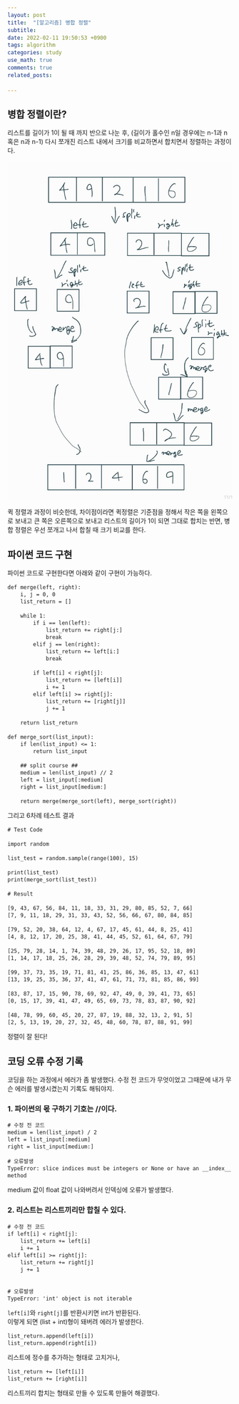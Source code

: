 ```yaml
---
layout: post
title:  "[알고리즘] 병합 정렬"
subtitle:
date: 2022-02-11 19:50:53 +0900
tags: algorithm
categories: study
use_math: true
comments: true
related_posts:

---
```


## 병합 정렬이란?<br/>

리스트를 길이가 1이 될 때 까지 반으로 나눈 후, (길이가 홀수인 n일 경우에는 n-1과 n 혹은 n과 n-1) 다시 쪼개진 리스트 내에서 크기를 비교하면서 합치면서 정렬하는 과정이다.<br/>

![병합정렬과정](https://github.com/WookeyKim95/WookeyKim95.github.io/blob/main/assets/img/study/algorithm/2022-02-11_merge_1.jpg?raw=true)

퀵 정렬과 과정이 비슷한데, 차이점이라면 퀵정렬은 기준점을 정해서 작은 쪽을 왼쪽으로 보내고 큰 쪽은 오른쪽으로 보내고 리스트의 길이가 1이 되면 그대로 합치는 반면, 병합 정렬은 우선 쪼개고 나서 합칠 때 크기 비교를 한다.<br/>

## 파이썬 코드 구현<br/>

파이썬 코드로 구현한다면 아래와 같이 구현이 가능하다.<br/>

```
def merge(left, right):
    i, j = 0, 0
    list_return = []
    
    while 1:
        if i == len(left):
            list_return += right[j:]
            break
        elif j == len(right):
            list_return += left[i:]
            break
        
        if left[i] < right[j]:
            list_return += [left[i]]
            i += 1
        elif left[i] >= right[j]:
            list_return += [right[j]]
            j += 1
            
    return list_return

def merge_sort(list_input):
    if len(list_input) <= 1:
        return list_input
    
    ## split course ##
    medium = len(list_input) // 2
    left = list_input[:medium]
    right = list_input[medium:]
    
    return merge(merge_sort(left), merge_sort(right))
```

그리고 6차례 테스트 결과
```
# Test Code

import random

list_test = random.sample(range(100), 15)

print(list_test)
print(merge_sort(list_test))

# Result

[9, 43, 67, 56, 84, 11, 18, 33, 31, 29, 80, 85, 52, 7, 66]
[7, 9, 11, 18, 29, 31, 33, 43, 52, 56, 66, 67, 80, 84, 85]

[79, 52, 20, 38, 64, 12, 4, 67, 17, 45, 61, 44, 8, 25, 41]
[4, 8, 12, 17, 20, 25, 38, 41, 44, 45, 52, 61, 64, 67, 79]

[25, 79, 28, 14, 1, 74, 39, 48, 29, 26, 17, 95, 52, 18, 89]
[1, 14, 17, 18, 25, 26, 28, 29, 39, 48, 52, 74, 79, 89, 95]

[99, 37, 73, 35, 19, 71, 81, 41, 25, 86, 36, 85, 13, 47, 61]
[13, 19, 25, 35, 36, 37, 41, 47, 61, 71, 73, 81, 85, 86, 99]

[83, 87, 17, 15, 90, 78, 69, 92, 47, 49, 0, 39, 41, 73, 65]
[0, 15, 17, 39, 41, 47, 49, 65, 69, 73, 78, 83, 87, 90, 92]

[48, 78, 99, 60, 45, 20, 27, 87, 19, 88, 32, 13, 2, 91, 5]
[2, 5, 13, 19, 20, 27, 32, 45, 48, 60, 78, 87, 88, 91, 99]
```

정렬이 잘 된다!<br/>


## 코딩 오류 수정 기록<br/>

코딩을 하는 과정에서 에러가 좀 발생했다. 수정 전 코드가 무엇이었고 그때문에 내가 무슨 에러를 발생시켰는지 기록도 해둬야지.<br/>

### 1. 파이썬의 몫 구하기 기호는 //이다. ###
```
# 수정 전 코드
medium = len(list_input) / 2
left = list_input[:medium]
right = list_input[medium:]

# 오류발생
TypeError: slice indices must be integers or None or have an __index__ method
```

medium 값이 float 값이 나와버려서 인덱싱에 오류가 발생했다.<br/>

### 2. 리스트는 리스트끼리만 합칠 수 있다. ###
```
# 수정 전 코드
if left[i] < right[j]:
    list_return += left[i]
    i += 1
elif left[i] >= right[j]:
    list_return += right[j]
    j += 1


# 오류발생
TypeError: 'int' object is not iterable
```
`left[i]`와 `right[j]`를 반환시키면 int가 반환된다.<br/>
이렇게 되면 (list + int)형이 돼버려 에러가 발생한다.<br/>

```
list_return.append(left[i])
list_return.append(right[i])
```
리스트에 정수를 추가하는 형태로 고치거나,

```
list_return += [left[i]]
list_return += [right[i]]
```
리스트끼리 합치는 형태로 만들 수 있도록 만들어 해결했다.<br/>
